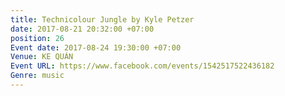 ```yaml
---
title: Technicolour Jungle by Kyle Petzer
date: 2017-08-21 20:32:00 +07:00
position: 26
Event date: 2017-08-24 19:30:00 +07:00
Venue: KE QUÁN
Event URL: https://www.facebook.com/events/1542517522436182
Genre: music
---
```


